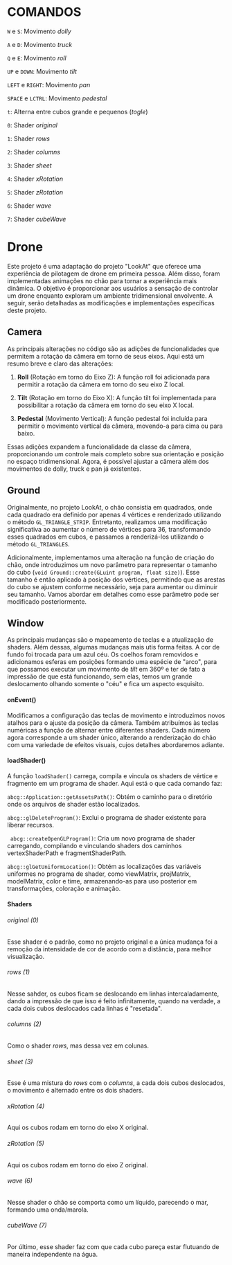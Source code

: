 # COMANDOS

``W`` e ``S``: Movimento *dolly*

``A`` e ``D``: Movimento *truck*

``Q`` e ``E``: Movimento *roll*

``UP`` e ``DOWN``: Movimento *tilt*

``LEFT`` e ``RIGHT``: Movimento *pan*

``SPACE`` e ``LCTRL``: Movimento *pedestal*

``t``: Alterna entre cubos grande e pequenos (*togle*)

``0``: Shader *original*

``1``: Shader *rows*

``2``: Shader *columns*

``3``: Shader *sheet*

``4``: Shader *xRotation*

``5``: Shader *zRotation*

``6``: Shader *wave*

``7``: Shader *cubeWave*



# Drone

Este projeto é uma adaptação do projeto "LookAt" que oferece uma experiência de pilotagem de drone em primeira pessoa. Além disso, foram implementadas animações no chão para tornar a experiência mais dinâmica. O objetivo é proporcionar aos usuários a sensação de controlar um drone enquanto exploram um ambiente tridimensional envolvente. A seguir, serão detalhadas as modificações e implementações específicas deste projeto.



## Camera

As principais alterações no código são as adições de funcionalidades que permitem a rotação da câmera em torno de seus eixos. Aqui está um resumo breve e claro das alterações:

1. **Roll** (Rotação em torno do Eixo Z): A função roll foi adicionada para permitir a rotação da câmera em torno do seu eixo Z local.

2. **Tilt** (Rotação em torno do Eixo X): A função tilt foi implementada para possibilitar a rotação da câmera em torno do seu eixo X local.

3. **Pedestal** (Movimento Vertical): A função pedestal foi incluída para permitir o movimento vertical da câmera, movendo-a para cima ou para baixo.

Essas adições expandem a funcionalidade da classe da câmera, proporcionando um controle mais completo sobre sua orientação e posição no espaço tridimensional. Agora, é possível ajustar a câmera além dos movimentos de dolly, truck e pan já existentes.



## Ground

Originalmente, no projeto LookAt, o chão consistia em quadrados, onde cada quadrado era definido por apenas 4 vértices e renderizado utilizando o método `GL_TRIANGLE_STRIP`. Entretanto, realizamos uma modificação significativa ao aumentar o número de vértices para 36, transformando esses quadrados em cubos, e passamos a renderizá-los utilizando o método `GL_TRIANGLES`.

Adicionalmente, implementamos uma alteração na função de criação do chão, onde introduzimos um novo parâmetro para representar o tamanho do cubo (``void Ground::create(GLuint program, float size)``). Esse tamanho é então aplicado à posição dos vértices, permitindo que as arestas do cubo se ajustem conforme necessário, seja para aumentar ou diminuir seu tamanho. Vamos abordar em detalhes como esse parâmetro pode ser modificado posteriormente.



## Window

As principais mudanças são o mapeamento de teclas e a atualização de shaders. Além dessas, algumas mudanças mais utis forma feitas. A cor de fundo foi trocada para um azul céu. Os coelhos foram removidos e adicionamos esferas em posições formando uma espécie de "arco", para que possamos executar um movimento de *tilt* em 360º e ter de fato a impressão de que está funcionando, sem elas, temos um grande deslocamento olhando somente o "céu" e fica um aspecto esquisito.

#### onEvent()

Modificamos a configuração das teclas de movimento e introduzimos novos atalhos para o ajuste da posição da câmera. Também atribuímos às teclas numéricas a função de alternar entre diferentes shaders. Cada número agora corresponde a um shader único, alterando a renderização do chão com uma variedade de efeitos visuais, cujos detalhes abordaremos adiante.

#### loadShader()

A função ``loadShader()`` carrega, compila e vincula os shaders de vértice e fragmento em um programa de shader. Aqui está o que cada comando faz:

``abcg::Application::getAssetsPath()``: Obtém o caminho para o diretório onde os arquivos de shader estão localizados.

``abcg::glDeleteProgram()``: Exclui o programa de shader existente para liberar recursos.

`` abcg::createOpenGLProgram()``: Cria um novo programa de shader carregando, compilando e vinculando shaders dos caminhos vertexShaderPath e fragmentShaderPath.

``abcg::glGetUniformLocation()``: Obtém as localizações das variáveis uniformes no programa de shader, como viewMatrix, projMatrix, modelMatrix, color e time, armazenando-as para uso posterior em transformações, coloração e animação.

#### Shaders

###### original (0)

Esse shader é o padrão, como no projeto original e a única mudança foi a remoção da intensidade de cor de acordo com a distância, para melhor visualização. 

###### rows (1)

Nesse sahder, os cubos ficam se deslocando em linhas intercaladamente, dando a impressão de que  isso é feito infinitamente, quando na verdade, a cada dois cubos deslocados cada linhas é "resetada".

###### columns (2)

Como o shader *rows*, mas dessa vez em colunas.

###### sheet (3)

Esse é uma mistura do *rows* com o *columns*, a cada dois cubos deslocados, o movimento é alternado entre os dois shaders.

###### xRotation (4)

Aqui os cubos rodam em torno do eixo X original.

###### zRotation (5)

Aqui os cubos rodam em torno do eixo Z original.

###### wave (6)

Nesse shader o chão se comporta como um líquido, parecendo o mar, formando uma onda/marola.

###### cubeWave (7)

Por último, esse shader faz com que cada cubo pareça estar flutuando de maneira independente na água.



